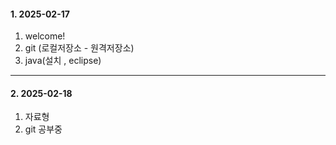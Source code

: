 #### 1. 2025-02-17
  1. welcome!
  2. git (로컬저장소 - 원격저장소)
  3. java(설치 , eclipse)

  ---
#### 2. 2025-02-18
  1. 자료형
  2. git 공부중
